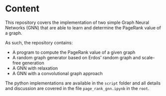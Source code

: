 # Content

This repository covers the implementation of two simple Graph Neural Networks (GNN) that are able to learn and determine the PageRank value of a graph.

As such, the repository contains:
- A program to compute the PageRank value of a given graph
- A random graph generator based on Erdos' random graph and scale-free generation
- A GNN with relaxation
- A GNN with a convolutional graph approach

The python implementations are available in the `script` folder and all details and discussion are covered in the file `page_rank_gnn.ipynb` in the `root`. 

